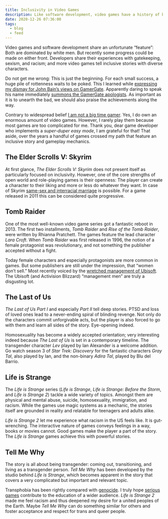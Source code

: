```yaml
---
title: Inclusivity in Video Games
description: Like software development, video games have a history of being dominated by white men.
date: 2020-12-26 07:36:00
tags:
  - blog
  - feed
---
```


Video games and software development share an unfortunate “feature”: Both are dominated by white men. But recently some progress could be made on either front. Developers share their experiences with gatekeeping, sexism, and racism; and more video games tell inclusive stories with diverse characters.

Do not get me wrong: This is just the beginning. For each small success, a huge pile of rottenness waits to be poked. This I learned while [expressing my dismay for John Bain’s views on GamerGate](https://twitter.com/mvsde/status/1331893390666035201). Apparently daring to speak his name immediately [summons the GamerGate apologists](https://twitter.com/mvsde/status/1332281128070344704). As important as it is to unearth the bad, we should also praise the achievements along the way.

Contrary to widespread belief [I am not a big time gamer](/games). Yes, I do own an enormous amount of video games. However, I rarely play them because most games are too complicated for me. Thank you, dear game developer who implements a _super-duper easy mode_, I am grateful for that! That aside, over the years a handful of games crossed my path that feature an inclusive story and gameplay mechanics.

## The Elder Scrolls V: Skyrim

At first glance, _The Elder Scrolls V: Skyrim_ does not present itself as particularly focused on inclusivity. However, one of the core strengths of open world and role-playing games is their openness: The player can create a character to their liking and more or less do whatever they want. In case of Skyrim [same-sex and interracial marriage](https://elderscrolls.fandom.com/wiki/Marriage_(Skyrim)) is possible. For a game released in 2011 this can be considered quite progressive.

## Tomb Raider

One of the most well-known video game series got a fantastic reboot in 2013. The first two installments, _Tomb Raider_ and _Rise of the Tomb Raider_, were written by Rhianna Pratchett. The games feature the lead character _Lara Croft_. When _Tomb Raider_ was first released in 1996, the notion of a female protagonist was revolutionary, and not something the publisher accepted without a fight.

Today female characters and especially protagonists are more common in games. But some publishers are still under the impression, that “women don’t sell.” Most recently voiced by the [wretched management of Ubisoft](https://www.bloomberg.com/news/articles/2020-07-21/ubisoft-sexual-misconduct-scandal-harassment-sexism-and-abuse). The Ubisoft (and Activision Blizzard) “management men” are truly a disgusting lot.

## The Last of Us

_The Last of Us Part I_ and especially _Part II_ tell deep stories. PTSD and loss of loved ones lead to a never-ending spiral of blinding revenge. Not only do the characters commit unforgivable acts, but the player is also forced to go with them and learn all sides of the story. Eye-opening indeed.

Homosexuality has become a widely accepted orientation; very interesting indeed because _The Last of Us_ is set in a contemporary timeline. The transgender character _Lev_ played by Ian Alexander is a welcome addition. Go watch season 3 of _Star Trek: Discovery_ for the fantastic characters _Gray Tal_, also played by Ian, and the non-binary _Adira Tal_, played by Blu del Barrio.

## Life is Strange

The _Life is Strange_ series (_Life is Strange_, _Life is Strange: Before the Storm_, and _Life is Strange 2_) tackle a wide variety of topics. Amongst them are physical and mental abuse, suicide, homosexuality, immigration, and racism. While the games use magic systems as a mechanic, the stories itself are grounded in reality and relatable for teenagers and adults alike.

_Life is Strange 2_ let me experience what racism in the US feels like. It is gut-wrenching. The interactive nature of games conveys feelings in a way, books or movies cannot. Good games make the player a part of the story. The _Life is Strange_ games achieve this with powerful stories.

## Tell Me Why

The story is all about being transgender: coming out, transitioning, and living as a transgender person. _Tell Me Why_ has been developed by the studio behind _Life is Strange_, which becomes apparent in the story that covers a very complicated but important and relevant topic.

Transphobia has been rightly compared with [genocide](https://twitter.com/JimSterling/status/1352564553960353793). I truly hope [serious games](https://en.wikipedia.org/wiki/Serious_game) contribute to the education of a wider audience. _Life is Strange 2_ made me feel racism and thus deepened my desire for a united peoples of the Earth. Maybe _Tell Me Why_ can do something similar for others and foster acceptance and respect for trans and queer people.
